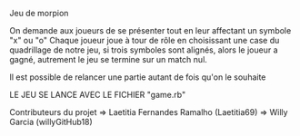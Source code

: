 Jeu de morpion

On demande aux joueurs de se présenter tout en leur affectant un symbole "x" ou "o"
Chaque joueur joue à tour de rôle en choisissant une case du quadrillage de notre jeu, si trois symboles sont alignés, alors le joueur a gagné, autrement le jeu se termine
sur un match nul.

Il est possible de relancer une partie autant de fois qu'on le souhaite

LE JEU SE LANCE AVEC LE FICHIER "game.rb"


Contributeurs du projet => Laetitia Fernandes Ramalho (Laetitia69)
                        => Willy Garcia (willyGitHub18)
